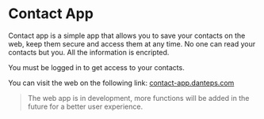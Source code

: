 # Contact App

Contact app is a simple app that allows you to save your contacts on the web, keep them secure and access them at any time. No one can read your contacts but you. All the information is encripted.

You must be logged in to get access to your contacts.

You can visit the web on the following link: [contact-app.danteps.com](https://contact-app-danteps.herokuapp.com)

> The web app is in development, more functions will be added in the future for a better user experience.